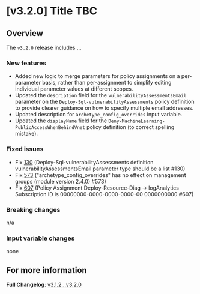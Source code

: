 # [v3.2.0] Title TBC

## Overview

The `v3.2.0` release includes ...

### New features

- Added new logic to merge parameters for policy assignments on a per-parameter basis, rather than per-assignment to simplify editing individual parameter values at different scopes.
- Updated the `description` field for the `vulnerabilityAssessmentsEmail` parameter on the `Deploy-Sql-vulnerabilityAssessments` policy definition to provide clearer guidance on how to specify multiple email addresses.
- Updated description for `archetype_config_overrides` input variable.
- Updated the `displayName` field for the `Deny-MachineLearning-PublicAccessWhenBehindVnet` policy definition (to correct spelling mistake).

### Fixed issues

- Fix [130](https://github.com/Azure/Enterprise-Scale/issues/130) (Deploy-Sql-vulnerabilityAssessments definition vulnerabilityAssessmentsEmail parameter type should be a list #130)
- Fix [573](https://github.com/Azure/Enterprise-Scale/issues/573) ("archetype_config_overrides" has no effect on management groups (module version 2.4.0) #573)
- Fix [607](https://github.com/Azure/Enterprise-Scale/issues/607) (Policy Assignment Deploy-Resource-Diag -> logAnalytics Subscription ID is 00000000-0000-0000-0000-00 0000000000 #607)

### Breaking changes

n/a

### Input variable changes

none

## For more information

**Full Changelog**: [v3.1.2...v3.2.0](https://github.com/Azure/terraform-azurerm-caf-enterprise-scale/compare/v3.1.2...v3.2.0)
